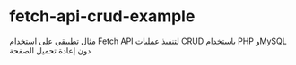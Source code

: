 # fetch-api-crud-example
مثال تطبيقي على استخدام Fetch API لتنفيذ عمليات CRUD باستخدام PHP وMySQL دون إعادة تحميل الصفحة
